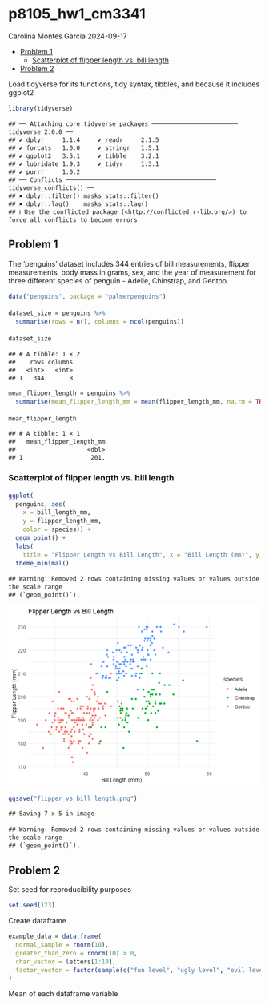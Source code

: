 p8105_hw1_cm3341
================
Carolina Montes Garcia
2024-09-17

- [Problem 1](#problem-1)
  - [Scatterplot of flipper length vs. bill
    length](#scatterplot-of-flipper-length-vs-bill-length)
- [Problem 2](#problem-2)

Load tidyverse for its functions, tidy syntax, tibbles, and because it
includes ggplot2

``` r
library(tidyverse)
```

    ## ── Attaching core tidyverse packages ──────────────────────── tidyverse 2.0.0 ──
    ## ✔ dplyr     1.1.4     ✔ readr     2.1.5
    ## ✔ forcats   1.0.0     ✔ stringr   1.5.1
    ## ✔ ggplot2   3.5.1     ✔ tibble    3.2.1
    ## ✔ lubridate 1.9.3     ✔ tidyr     1.3.1
    ## ✔ purrr     1.0.2     
    ## ── Conflicts ────────────────────────────────────────── tidyverse_conflicts() ──
    ## ✖ dplyr::filter() masks stats::filter()
    ## ✖ dplyr::lag()    masks stats::lag()
    ## ℹ Use the conflicted package (<http://conflicted.r-lib.org/>) to force all conflicts to become errors

## Problem 1

The ‘penguins’ dataset includes 344 entries of bill measurements,
flipper measurements, body mass in grams, sex, and the year of
measurement for three different species of penguin - Adelie, Chinstrap,
and Gentoo.

``` r
data("penguins", package = "palmerpenguins")

dataset_size = penguins %>%
  summarise(rows = n(), columns = ncol(penguins))

dataset_size
```

    ## # A tibble: 1 × 2
    ##    rows columns
    ##   <int>   <int>
    ## 1   344       8

``` r
mean_flipper_length = penguins %>%
  summarise(mean_flipper_length_mm = mean(flipper_length_mm, na.rm = TRUE))

mean_flipper_length
```

    ## # A tibble: 1 × 1
    ##   mean_flipper_length_mm
    ##                    <dbl>
    ## 1                   201.

### Scatterplot of flipper length vs. bill length

``` r
ggplot(
  penguins, aes(
    x = bill_length_mm, 
    y = flipper_length_mm, 
    color = species)) +
  geom_point() +
  labs(
    title = "Flipper Length vs Bill Length", x = "Bill Length (mm)", y = "Flipper Length (mm)") +
  theme_minimal()
```

    ## Warning: Removed 2 rows containing missing values or values outside the scale range
    ## (`geom_point()`).

![](p8105_hw1_cm3341_files/figure-gfm/unnamed-chunk-5-1.png)<!-- -->

``` r
ggsave("flipper_vs_bill_length.png")
```

    ## Saving 7 x 5 in image

    ## Warning: Removed 2 rows containing missing values or values outside the scale range
    ## (`geom_point()`).

## Problem 2

Set seed for reproducibility purposes

``` r
set.seed(123)
```

Create dataframe

``` r
example_data = data.frame(
  normal_sample = rnorm(10),
  greater_than_zero = rnorm(10) > 0,
  char_vector = letters[1:10],
  factor_vector = factor(sample(c("fun level", "ugly level", "evil level"), 10, replace = TRUE))
)
```

Mean of each dataframe variable
